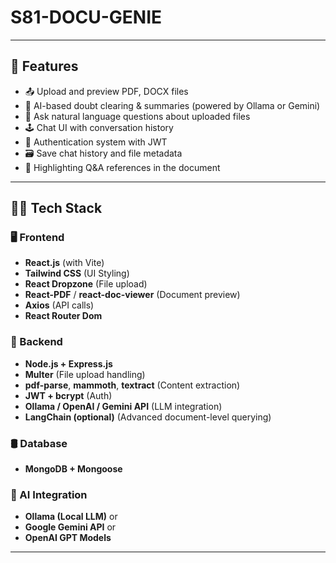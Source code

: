 # S81-DOCU-GENIE

---

## 🚀 Features

- 📤 Upload and preview PDF, DOCX files
- 🧠 AI-based doubt clearing & summaries (powered by Ollama or Gemini)
- 💬 Ask natural language questions about uploaded files
- 🕹️ Chat UI with conversation history
- 🔐 Authentication system with JWT
- 🗃️ Save chat history and file metadata
- 📌 Highlighting Q&A references in the document

---

## 🧑‍💻 Tech Stack

### 🖥️ Frontend
- **React.js** (with Vite)
- **Tailwind CSS** (UI Styling)
- **React Dropzone** (File upload)
- **React-PDF** / **react-doc-viewer** (Document preview)
- **Axios** (API calls)
- **React Router Dom**

### 🔧 Backend
- **Node.js + Express.js**
- **Multer** (File upload handling)
- **pdf-parse**, **mammoth**, **textract** (Content extraction)
- **JWT + bcrypt** (Auth)
- **Ollama / OpenAI / Gemini API** (LLM integration)
- **LangChain (optional)** (Advanced document-level querying)

### 🛢️ Database
- **MongoDB + Mongoose**

### 🧠 AI Integration
- **Ollama (Local LLM)** or
- **Google Gemini API** or
- **OpenAI GPT Models**

---